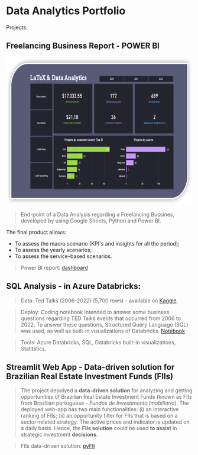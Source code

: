 # Data Analytics Portfolio

Projects:

## Freelancing Business Report - POWER BI

<img src= "images/powerbi.png" 
     width="650" 
     height="400" />

> End-point of a Data Analysis regarding a Freelancing Bussines, developed by using Google Sheets, Python and Power BI.

The final product allows:
* To assess the macro scenario (KPI's and insights for all the period);
* To assess the yearly scenarios;
* To assess the service-based scenarios.

> Power BI report: [dashboard](https://app.powerbi.com/view?r=eyJrIjoiY2Q0MjY3NjctYWNjOC00Yzc0LThkNjEtYmUwYjczZjFjNTBkIiwidCI6ImU4Y2YyNjM5LTFmOTgtNGJiNC1iZDg5LWFiZDE0OTI4OTM3ZiJ9&embedImagePlaceholder=true&pageName=ReportSection)


## SQL Analysis - in Azure Databricks:

> Data: Ted Talks (2006-2022)  (5,700 rows) - available on [Kaggle](https://www.kaggle.com/datasets/miguelcorraljr/ted-talks-2022?select=20221013_ted_talks.csv).

> Deploy: Coding notebook intended to answer some business questions regarding TED Talks events that occurred from 2006 to 2022. To answer these questions, Structured Query Language (SQL) was used, as well as built-in visualizations of Databricks. [Notebook](https://databricks-prod-cloudfront.cloud.databricks.com/public/4027ec902e239c93eaaa8714f173bcfc/1499004351802398/814331625001671/6746168454129455/latest.html)

> Tools: Azure Databricks, SQL, Databricks built-in visualizations, Statitstics.


## Streamlit Web App - Data-driven solution for Brazilian Real Estate Investment Funds (FIIs)

> The project depolyed a **data-driven solution** for analyzing and getting opportunities of Brazilian Real Estate Investment Funds (known as FIIs from Brazilian portuguese - *Fundos de Investimento Imobiliário*). The deployed web-app has two main functionalities: (i) an interactive ranking of FIIs; (ii) an opportunity filter for FIIs that is based on a sector-related strategy. The active prices and indicator is updated on a daily basis. Hence, the **FIIs solution** could be used **to assist** in strategic investment **decisions**.

> FIIs data-driven solution: [pyFII](https://medium.com/@vo.freelancer5/)